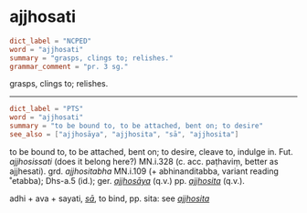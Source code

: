 # ajjhosati

``` toml
dict_label = "NCPED"
word = "ajjhosati"
summary = "grasps, clings to; relishes."
grammar_comment = "pr. 3 sg."
```

grasps, clings to; relishes.

--------------------

``` toml
dict_label = "PTS"
word = "ajjhosati"
summary = "to be bound to, to be attached, bent on; to desire"
see_also = ["ajjhosāya", "ajjhosita", "sā", "ajjhosita"]
```

to be bound to, to be attached, bent on; to desire, cleave to, indulge in. Fut. *ajjhosissati* (does it belong here?) MN.i.328 (c. acc. paṭhaviṃ, better as ajjhesati). grd. *ajjhositabha* MN.i.109 (\+ abhinanditabba, variant reading ˚etabba); Dhs\-a.5 (id.); ger. *[ajjhosāya](ajjhosāya.md)* (q.v.) pp. *[ajjhosita](ajjhosita.md)* (q.v.).

adhi \+ ava \+ sayati, *[sā](sā.md)*, to bind, pp. sita: see *[ajjhosita](ajjhosita.md)*

